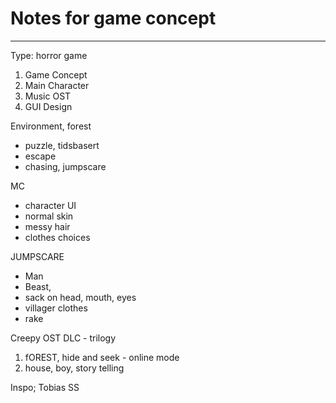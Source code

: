 # Notes for game concept
---
Type: horror game


1. Game Concept
2. Main Character
3. Music OST
4. GUI Design


Environment, forest
- puzzle, tidsbasert
- escape
- chasing, jumpscare

MC
- character UI
- normal skin
- messy hair
- clothes choices


JUMPSCARE
- Man
- Beast, 
- sack on head, mouth, eyes
- villager clothes
- rake

Creepy OST
DLC - trilogy
1. fOREST, hide and seek - online mode
2. house, boy, story telling


Inspo; Tobias SS